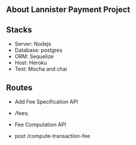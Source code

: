 ## About Lannister Payment Project

## Stacks
 - Server: Nodejs
 - Database: postgres
 - ORM: Sequelize
 - Host: Heroku
 - Test: Mocha and chai
 

## Routes

 - Add Fee Specification API
 - /fees;


 - Fee Computation API
 - post /compute-transaction-fee




